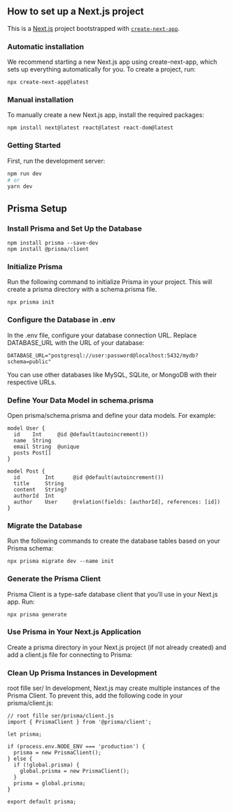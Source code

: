 ## How to set up a Next.js project
This is a [Next.js](https://nextjs.org) project bootstrapped with [`create-next-app`](https://github.com/vercel/next.js/tree/canary/packages/create-next-app).

### Automatic installation
We recommend starting a new Next.js app using create-next-app, which sets up everything automatically for you. To create a project, run:
```angular2html
npx create-next-app@latest
```
### Manual installation
To manually create a new Next.js app, install the required packages:

```angular2html
npm install next@latest react@latest react-dom@latest
```
### Getting Started
First, run the development server:

```bash
npm run dev
# or
yarn dev
```
## Prisma Setup
### Install Prisma and Set Up the Database
```angular2html
npm install prisma --save-dev
npm install @prisma/client
```
### Initialize Prisma
Run the following command to initialize Prisma in your project. This will create a prisma directory with a schema.prisma file.

```angular2html
npx prisma init
```
### Configure the Database in .env
In the .env file, configure your database connection URL. Replace DATABASE_URL with the URL of your database:
```angular2html
DATABASE_URL="postgresql://user:password@localhost:5432/mydb?schema=public"
```
You can use other databases like MySQL, SQLite, or MongoDB with their respective URLs.

### Define Your Data Model in schema.prisma
Open prisma/schema.prisma and define your data models. For example:
```object
model User {
  id    Int     @id @default(autoincrement())
  name  String
  email String  @unique
  posts Post[]
}

model Post {
  id        Int      @id @default(autoincrement())
  title     String
  content   String?
  authorId  Int
  author    User     @relation(fields: [authorId], references: [id])
}
```
###  Migrate the Database
Run the following commands to create the database tables based on your Prisma schema:
```angular2html
npx prisma migrate dev --name init
```
### Generate the Prisma Client
Prisma Client is a type-safe database client that you’ll use in your Next.js app. Run:
```angular2html
npx prisma generate
```

###  Use Prisma in Your Next.js Application
Create a prisma directory in your Next.js project (if not already created) and add a client.js file for connecting to Prisma:

### Clean Up Prisma Instances in Development
root fille ser/
In development, Next.js may create multiple instances of the Prisma Client. To prevent this, add the following code in your prisma/client.js:


```object
// root fille ser/prisma/client.js
import { PrismaClient } from '@prisma/client';

let prisma;

if (process.env.NODE_ENV === 'production') {
  prisma = new PrismaClient();
} else {
  if (!global.prisma) {
    global.prisma = new PrismaClient();
  }
  prisma = global.prisma;
}

export default prisma;
```












